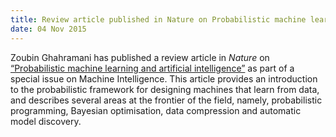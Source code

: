 ```yaml
---
title: Review article published in Nature on Probabilistic machine learning and AI
date: 04 Nov 2015
---
```



Zoubin Ghahramani has published a review article in _Nature_ on [“Probabilistic machine learning and artificial intelligence”](http://www.nature.com/nature/journal/v521/n7553/full/nature14541.html) as part of a special issue on Machine Intelligence. This article provides an introduction to the probabilistic framework for designing machines that learn from data, and describes several areas at the frontier of the field, namely, probabilistic programming, Bayesian optimisation, data compression and automatic model discovery.